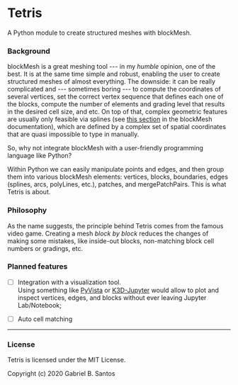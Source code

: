# Tetris

A Python module to create structured meshes with blockMesh.

### Background

blockMesh is a great meshing tool --- in my _humble_ opinion, one of the best.
It is at the same time simple and robust, enabling the user to create
structured meshes of almost everything. The downside: it can be really
complicated and --- sometimes boring --- to compute the coordinates of several
vertices, set the correct vertex sequence that defines each one of the blocks,
compute the number of elements and grading level that results in the desired
cell size, and etc. On top of that, complex geometric features are usually only
feasible via splines (see [this section][tableedges] in the blockMesh
documentation), which are defined by a complex set of spatial coordinates that
are quasi impossible to type in manually.

So, why not integrate blockMesh with a user-friendly programming language like
Python?

Within Python we can easily manipulate points and edges, and then group them
into various blockMesh elements: vertices, blocks, boundaries, edges (splines,
arcs, polyLines, etc.), patches, and mergePatchPairs. This is what Tetris is
about.

### Philosophy

As the name suggests, the principle behind Tetris comes from the famous video
game. Creating a mesh _block by block_ reduces the changes of making some
mistakes, like inside-out blocks, non-matching block cell numbers or gradings,
etc.

### Planned features

* [ ] Integration with a visualization tool.<br>
  Using something like [PyVista][pyvista] or [K3D-Jupyter][k3djupyter] would
  allow to plot and inspect vertices, edges, and blocks without ever leaving
  Jupyter Lab/Notebook;

* [ ] Auto cell matching

---

### License

Tetris is licensed under the MIT License.

Copyright (c) 2020 Gabriel B. Santos


[blockmesh]: https://cfd.direct/openfoam/user-guide/blockMesh/
[tableedges]: https://cfd.direct/openfoam/user-guide/v8-blockMesh/#x26-1880112
[m4]: https://www.gnu.org/software/m4/m4.html
[numpy]: https://numpy.org
[pyvista]: https://pyvista.org
[k3djupyter]: https://github.com/K3D-tools/K3D-jupyter
